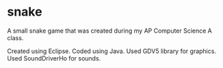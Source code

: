 # snake
A small snake game that was created during my AP Computer Science A class.

Created using Eclipse. Coded using Java. Used GDV5 library for graphics. Used SoundDriverHo for sounds.
